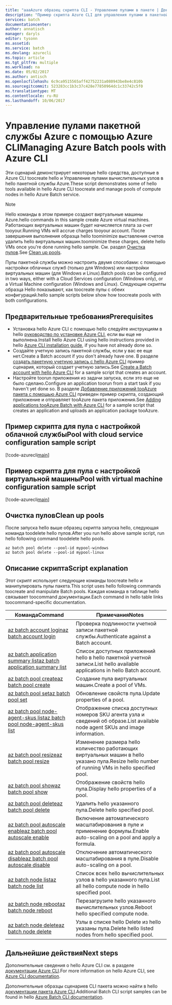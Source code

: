 ```yaml
---
title: "aaaAzure образец скрипта CLI - Управление пулами в пакете | Документы Microsoft"
description: "Пример скрипта Azure CLI для управления пулами в пакетной службе"
services: batch
documentationcenter: 
author: annatisch
manager: daryls
editor: tysonn
ms.assetid: 
ms.service: batch
ms.devlang: azurecli
ms.topic: article
ms.tgt_pltfrm: multiple
ms.workload: na
ms.date: 05/02/2017
ms.author: antisch
ms.openlocfilehash: 6c9ca9515565aff42752231a080943be8e4c810b
ms.sourcegitcommit: 523283cc1b3c37c428e77850964dc1c33742c5f0
ms.translationtype: MT
ms.contentlocale: ru-RU
ms.lasthandoff: 10/06/2017
---
```

# <a name="managing-azure-batch-pools-with-azure-cli"></a><span data-ttu-id="d51cd-103">Управление пулами пакетной службы Azure с помощью Azure CLI</span><span class="sxs-lookup"><span data-stu-id="d51cd-103">Managing Azure Batch pools with Azure CLI</span></span>

<span data-ttu-id="d51cd-104">Эти сценарий демонстрирует некоторые hello средства, доступные в Azure CLI toocreate hello и Управление пулами вычислительных узлов в hello пакетной службы Azure.</span><span class="sxs-lookup"><span data-stu-id="d51cd-104">These script demonstrates some of hello tools available in hello Azure CLI toocreate and manage pools of compute nodes in hello Azure Batch service.</span></span>

> [!NOTE]
> <span data-ttu-id="d51cd-105">Hello команды в этом примере создают виртуальные машины Azure.</span><span class="sxs-lookup"><span data-stu-id="d51cd-105">hello commands in this sample create Azure virtual machines.</span></span> <span data-ttu-id="d51cd-106">Работающих виртуальных машин будет начисляется плата за счет tooyour.</span><span class="sxs-lookup"><span data-stu-id="d51cd-106">Running VMs will accrue charges tooyour account.</span></span> <span data-ttu-id="d51cd-107">После завершения выполнения образца hello toominimize выставления счетов удалить hello виртуальных машин.</span><span class="sxs-lookup"><span data-stu-id="d51cd-107">toominimize these charges, delete hello VMs once you're done running hello sample.</span></span> <span data-ttu-id="d51cd-108">См. раздел [Очистка пулов](#clean-up-pools).</span><span class="sxs-lookup"><span data-stu-id="d51cd-108">See [Clean up pools](#clean-up-pools).</span></span>

<span data-ttu-id="d51cd-109">Пулы пакетной службы можно настроить двумя способами: с помощью настройки облачных служб (только для Windows) или настройки виртуальных машин (для Windows и Linux).</span><span class="sxs-lookup"><span data-stu-id="d51cd-109">Batch pools can be configured in two ways, either with a Cloud Services configuration (Windows only), or a Virtual Machine configuration (Windows and Linux).</span></span> <span data-ttu-id="d51cd-110">Следующие скрипты образца Hello показывают, как toocreate пулы с обеих конфигураций.</span><span class="sxs-lookup"><span data-stu-id="d51cd-110">hello sample scripts below show how toocreate pools with both configurations.</span></span>

## <a name="prerequisites"></a><span data-ttu-id="d51cd-111">Предварительные требования</span><span class="sxs-lookup"><span data-stu-id="d51cd-111">Prerequisites</span></span>

- <span data-ttu-id="d51cd-112">Установка hello Azure CLI с помощью hello следуйте инструкциям в hello [руководство по установке Azure CLI](https://docs.microsoft.com/cli/azure/install-azure-cli), если вы еще не выполнена.</span><span class="sxs-lookup"><span data-stu-id="d51cd-112">Install hello Azure CLI using hello instructions provided in hello [Azure CLI installation guide](https://docs.microsoft.com/cli/azure/install-azure-cli), if you have not already done so.</span></span>
- <span data-ttu-id="d51cd-113">Создайте учетную запись пакетной службы, если у вас ее еще нет.</span><span class="sxs-lookup"><span data-stu-id="d51cd-113">Create a Batch account if you don't already have one.</span></span> <span data-ttu-id="d51cd-114">В разделе [создать пакетную учетную запись с hello Azure CLI](https://docs.microsoft.com/azure/batch/scripts/batch-cli-sample-create-account) пример сценария, который создает учетную запись.</span><span class="sxs-lookup"><span data-stu-id="d51cd-114">See [Create a Batch account with hello Azure CLI](https://docs.microsoft.com/azure/batch/scripts/batch-cli-sample-create-account) for a sample script that creates an account.</span></span>
- <span data-ttu-id="d51cd-115">Настройте toorun приложения из задачи запуска, если это еще не было сделано.</span><span class="sxs-lookup"><span data-stu-id="d51cd-115">Configure an application toorun from a start task if you haven't yet done so.</span></span> <span data-ttu-id="d51cd-116">В разделе [Добавление приложений tooAzure пакета с помощью Azure CLI](https://docs.microsoft.com/azure/batch/scripts/batch-cli-sample-add-application) приведен пример скрипта, создающий приложение и отправляет tooAzure пакета приложения.</span><span class="sxs-lookup"><span data-stu-id="d51cd-116">See [Adding applications tooAzure Batch with Azure CLI](https://docs.microsoft.com/azure/batch/scripts/batch-cli-sample-add-application) for a sample script that creates an application and uploads an application package tooAzure.</span></span>

## <a name="pool-with-cloud-service-configuration-sample-script"></a><span data-ttu-id="d51cd-117">Пример скрипта для пула с настройкой облачной службы</span><span class="sxs-lookup"><span data-stu-id="d51cd-117">Pool with cloud service configuration sample script</span></span>

[!code-azurecli[main](../../../cli_scripts/batch/manage-pool/manage-pool-windows.sh "Manage Cloud Services Pools")]

## <a name="pool-with-virtual-machine-configuration-sample-script"></a><span data-ttu-id="d51cd-118">Пример скрипта для пула с настройкой виртуальной машины</span><span class="sxs-lookup"><span data-stu-id="d51cd-118">Pool with virtual machine configuration sample script</span></span>

[!code-azurecli[main](../../../cli_scripts/batch/manage-pool/manage-pool-linux.sh "Manage Virtual Machine Pools")]

## <a name="clean-up-pools"></a><span data-ttu-id="d51cd-119">Очистка пулов</span><span class="sxs-lookup"><span data-stu-id="d51cd-119">Clean up pools</span></span>

<span data-ttu-id="d51cd-120">После запуска hello выше образец скрипта запуска hello, следующая команда toodelete hello пулов.</span><span class="sxs-lookup"><span data-stu-id="d51cd-120">After you run hello above sample script, run hello following command toodelete hello pools.</span></span>
```azurecli
az batch pool delete --pool-id mypool-windows
az batch pool delete --pool-id mypool-linux
```

## <a name="script-explanation"></a><span data-ttu-id="d51cd-121">Описание скрипта</span><span class="sxs-lookup"><span data-stu-id="d51cd-121">Script explanation</span></span>

<span data-ttu-id="d51cd-122">Этот скрипт использует следующие команды toocreate hello и манипулировать пулы пакета.</span><span class="sxs-lookup"><span data-stu-id="d51cd-122">This script uses hello following commands toocreate and manipulate Batch pools.</span></span>
<span data-ttu-id="d51cd-123">Каждая команда в таблице hello связывает toocommand документации.</span><span class="sxs-lookup"><span data-stu-id="d51cd-123">Each command in hello table links toocommand-specific documentation.</span></span>

| <span data-ttu-id="d51cd-124">Команда</span><span class="sxs-lookup"><span data-stu-id="d51cd-124">Command</span></span> | <span data-ttu-id="d51cd-125">Примечания</span><span class="sxs-lookup"><span data-stu-id="d51cd-125">Notes</span></span> |
|---|---|
| [<span data-ttu-id="d51cd-126">az batch account login</span><span class="sxs-lookup"><span data-stu-id="d51cd-126">az batch account login</span></span>](https://docs.microsoft.com/cli/azure/batch/account#login) | <span data-ttu-id="d51cd-127">Проверка подлинности учетной записи пакетной службы.</span><span class="sxs-lookup"><span data-stu-id="d51cd-127">Authenticate against a Batch account.</span></span>  |
| [<span data-ttu-id="d51cd-128">az batch application summary list</span><span class="sxs-lookup"><span data-stu-id="d51cd-128">az batch application summary list</span></span>](https://docs.microsoft.com/cli/azure/batch/application/summary#list) | <span data-ttu-id="d51cd-129">Список доступных приложений hello в hello пакетной учетной записи.</span><span class="sxs-lookup"><span data-stu-id="d51cd-129">List hello available applications in hello Batch account.</span></span>  |
| [<span data-ttu-id="d51cd-130">az batch pool create</span><span class="sxs-lookup"><span data-stu-id="d51cd-130">az batch pool create</span></span>](https://docs.microsoft.com/cli/azure/batch/pool#create) | <span data-ttu-id="d51cd-131">Создание пула виртуальных машин.</span><span class="sxs-lookup"><span data-stu-id="d51cd-131">Create a pool of VMs.</span></span>  |
| [<span data-ttu-id="d51cd-132">az batch pool set</span><span class="sxs-lookup"><span data-stu-id="d51cd-132">az batch pool set</span></span>](https://docs.microsoft.com/cli/azure/batch/pool#set) | <span data-ttu-id="d51cd-133">Обновление свойств пула.</span><span class="sxs-lookup"><span data-stu-id="d51cd-133">Update properties of a pool.</span></span>  |
| [<span data-ttu-id="d51cd-134">az batch pool node-agent-skus list</span><span class="sxs-lookup"><span data-stu-id="d51cd-134">az batch pool node-agent-skus list</span></span>](https://docs.microsoft.com/cli/azure/batch/pool/node-agent-skus#list) | <span data-ttu-id="d51cd-135">Отображение списка доступных номеров SKU агента узла и сведений об образе.</span><span class="sxs-lookup"><span data-stu-id="d51cd-135">List available node agent SKUs and image information.</span></span>  |
| [<span data-ttu-id="d51cd-136">az batch pool resize</span><span class="sxs-lookup"><span data-stu-id="d51cd-136">az batch pool resize</span></span>](https://docs.microsoft.com/cli/azure/batch/pool#resize) | <span data-ttu-id="d51cd-137">Изменение размера hello количество работающих виртуальных машин в hello указано пула.</span><span class="sxs-lookup"><span data-stu-id="d51cd-137">Resize hello number of running VMs in hello specified pool.</span></span>  |
| [<span data-ttu-id="d51cd-138">az batch pool show</span><span class="sxs-lookup"><span data-stu-id="d51cd-138">az batch pool show</span></span>](https://docs.microsoft.com/cli/azure/batch/pool#show) | <span data-ttu-id="d51cd-139">Отображение свойств hello пула.</span><span class="sxs-lookup"><span data-stu-id="d51cd-139">Display hello properties of a pool.</span></span>  |
| [<span data-ttu-id="d51cd-140">az batch pool delete</span><span class="sxs-lookup"><span data-stu-id="d51cd-140">az batch pool delete</span></span>](https://docs.microsoft.com/cli/azure/batch/pool#delete) | <span data-ttu-id="d51cd-141">Удалить hello указанного пула.</span><span class="sxs-lookup"><span data-stu-id="d51cd-141">Delete hello specified pool.</span></span>  |
| [<span data-ttu-id="d51cd-142">az batch pool autoscale enable</span><span class="sxs-lookup"><span data-stu-id="d51cd-142">az batch pool autoscale enable</span></span>](https://docs.microsoft.com/cli/azure/batch/pool/autoscale#enable) | <span data-ttu-id="d51cd-143">Включение автоматического масштабирования в пуле и применение формулы.</span><span class="sxs-lookup"><span data-stu-id="d51cd-143">Enable auto-scaling on a pool and apply a formula.</span></span>  |
| [<span data-ttu-id="d51cd-144">az batch pool autoscale disable</span><span class="sxs-lookup"><span data-stu-id="d51cd-144">az batch pool autoscale disable</span></span>](https://docs.microsoft.com/cli/azure/batch/pool/autoscale#disable) | <span data-ttu-id="d51cd-145">Отключение автоматического масштабирования в пуле.</span><span class="sxs-lookup"><span data-stu-id="d51cd-145">Disable auto-scaling on a pool.</span></span>  |
| [<span data-ttu-id="d51cd-146">az batch node list</span><span class="sxs-lookup"><span data-stu-id="d51cd-146">az batch node list</span></span>](https://docs.microsoft.com/cli/azure/batch/node#list) | <span data-ttu-id="d51cd-147">Список всех hello вычислительных узлов в hello указанного пула.</span><span class="sxs-lookup"><span data-stu-id="d51cd-147">List all hello compute node in hello specified pool.</span></span>  |
| [<span data-ttu-id="d51cd-148">az batch node reboot</span><span class="sxs-lookup"><span data-stu-id="d51cd-148">az batch node reboot</span></span>](https://docs.microsoft.com/cli/azure/batch/node#reboot) | <span data-ttu-id="d51cd-149">Перезагрузите hello указанного вычислительных узлов.</span><span class="sxs-lookup"><span data-stu-id="d51cd-149">Reboot hello specified compute node.</span></span>  |
| [<span data-ttu-id="d51cd-150">az batch node delete</span><span class="sxs-lookup"><span data-stu-id="d51cd-150">az batch node delete</span></span>](https://docs.microsoft.com/cli/azure/batch/node#delete) | <span data-ttu-id="d51cd-151">Узлы в списке hello Delete из hello указаны пула.</span><span class="sxs-lookup"><span data-stu-id="d51cd-151">Delete hello listed nodes from hello specified pool.</span></span>  |

## <a name="next-steps"></a><span data-ttu-id="d51cd-152">Дальнейшие действия</span><span class="sxs-lookup"><span data-stu-id="d51cd-152">Next steps</span></span>

<span data-ttu-id="d51cd-153">Дополнительные сведения о hello Azure CLI см. в разделе [документации Azure CLI](https://docs.microsoft.com/cli/azure/overview).</span><span class="sxs-lookup"><span data-stu-id="d51cd-153">For more information on hello Azure CLI, see [Azure CLI documentation](https://docs.microsoft.com/cli/azure/overview).</span></span>

<span data-ttu-id="d51cd-154">Дополнительные образцы сценариев CLI пакета можно найти в hello [документации пакета Azure CLI](../batch-cli-samples.md).</span><span class="sxs-lookup"><span data-stu-id="d51cd-154">Additional Batch CLI script samples can be found in hello [Azure Batch CLI documentation](../batch-cli-samples.md).</span></span>

